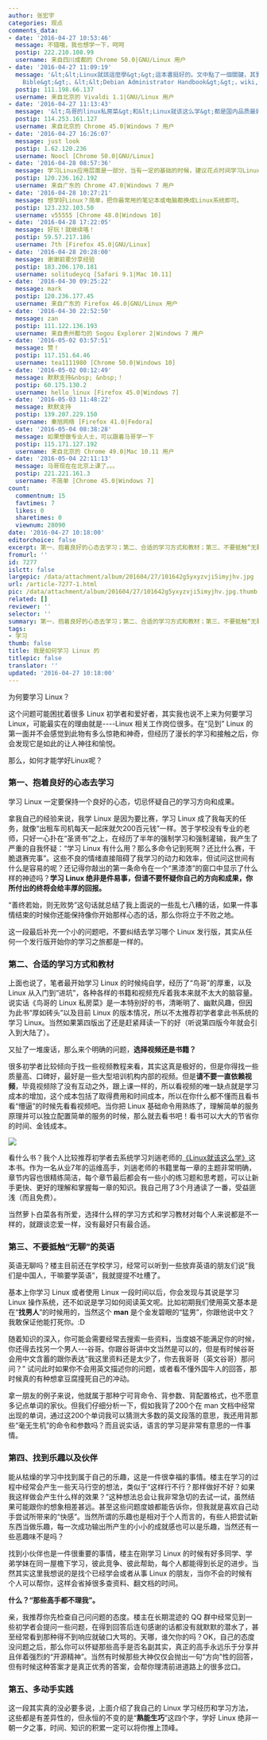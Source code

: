 ```yaml
---
author: 张宏宇
categories: 观点
comments_data:
- date: '2016-04-27 10:53:46'
  message: 不错哦，我也想学一下，呵呵
  postip: 222.210.108.99
  username: 来自四川成都的 Chrome 50.0|GNU/Linux 用户
- date: '2016-04-27 11:09:19'
  message: '&lt;&lt;Linux就該這麼學&gt;&gt;這本書挺好的。文中點了一個關鍵，其實英語好了，學習Linux會進步很快，英語世界有很多很好的初學教科書，比如&lt;&lt;Linux
    Bible&gt;&gt;、&lt;&lt;Debian Administrator Handbook&gt;&gt;，wiki, document, man...就更不用說了～'
  postip: 111.198.66.137
  username: 来自北京的 Vivaldi 1.1|GNU/Linux 用户
- date: '2016-04-27 11:13:43'
  message: '&lt;鸟哥的linux私房菜&gt;和&lt;Linux就该这么学&gt;都是国内品质最好的Linux教材，没有推荐之分。'
  postip: 114.253.161.127
  username: 来自北京的 Chrome 45.0|Windows 7 用户
- date: '2016-04-27 16:26:07'
  message: just look
  postip: 1.62.120.236
  username: Noocl [Chrome 50.0|GNU/Linux]
- date: '2016-04-28 08:57:36'
  message: 学习Linux应用层面是一部分，当有一定的基础的时候，建议花点时间学习Linux内核和操作系统层面的知识，可以拓宽Linux的视野。推荐《深入理解Linux内核》和《操作系统的精髓和原理设计》
  postip: 120.236.162.192
  username: 来自广东的 Chrome 47.0|Windows 7 用户
- date: '2016-04-28 10:27:21'
  message: 想学好Linux？简单，把你最常用的笔记本或电脑都换成Linux系统即可。
  postip: 123.232.103.50
  username: v55555 [Chrome 48.0|Windows 10]
- date: '2016-04-28 17:22:05'
  message: 好玩！就继续咯！
  postip: 59.57.217.186
  username: 7th [Firefox 45.0|GNU/Linux]
- date: '2016-04-28 20:28:00'
  message: 谢谢前辈分享经验
  postip: 183.206.170.181
  username: solitudeycq [Safari 9.1|Mac 10.11]
- date: '2016-04-30 09:25:22'
  message: mark
  postip: 120.236.177.45
  username: 来自广东的 Firefox 46.0|GNU/Linux 用户
- date: '2016-04-30 22:52:50'
  message: zan
  postip: 111.122.136.193
  username: 来自贵州都匀的 Sogou Explorer 2|Windows 7 用户
- date: '2016-05-02 03:57:51'
  message: 赞！
  postip: 117.151.64.46
  username: tea1111980 [Chrome 50.0|Windows 10]
- date: '2016-05-02 08:12:49'
  message: 默默支持&nbsp; &nbsp;！
  postip: 60.175.130.2
  username: hello_linux [Firefox 45.0|Windows 7]
- date: '2016-05-03 11:48:22'
  message: 默默支持
  postip: 139.207.229.150
  username: 秦旭网络 [Firefox 41.0|Fedora]
- date: '2016-05-04 08:38:28'
  message: 如果想做专业人士，可以跟着马哥学一下
  postip: 115.171.127.192
  username: 来自北京的 Chrome 49.0|Mac 10.11 用户
- date: '2016-05-04 22:11:13'
  message: 马哥现在在北京上课了。。。
  postip: 221.221.161.3
  username: 不简单 [Chrome 45.0|Windows 7]
count:
  commentnum: 15
  favtimes: 7
  likes: 0
  sharetimes: 0
  viewnum: 28090
date: '2016-04-27 10:18:00'
editorchoice: false
excerpt: 第一、抱着良好的心态去学习；第二、合适的学习方式和教材；第三、不要抵触“无聊”的英语；第四、找到乐趣以及伙伴；第五、多动手实践
fromurl: ''
id: 7277
islctt: false
largepic: /data/attachment/album/201604/27/101642g5yxyzvji5imyjhv.jpg
url: /article-7277-1.html
pic: /data/attachment/album/201604/27/101642g5yxyzvji5imyjhv.jpg.thumb.jpg
related: []
reviewer: ''
selector: ''
summary: 第一、抱着良好的心态去学习；第二、合适的学习方式和教材；第三、不要抵触“无聊”的英语；第四、找到乐趣以及伙伴；第五、多动手实践
tags:
- 学习
thumb: false
title: 我是如何学习 Linux 的
titlepic: false
translator: ''
updated: '2016-04-27 10:18:00'
---
```


为何要学习 Linux？


这个问题可能困扰着很多 Linux 初学者和爱好者，其实我也说不上来为何要学习 Linux，可能最实在的理由就是----Linux 相关工作岗位很多。在“见到” Linux 的第一面并不会感觉到此物有多么惊艳和神奇，但经历了漫长的学习和接触之后，你会发现它是如此的让人神往和愉悦。


那么，如何才能学好Linux呢？


### 第一、抱着良好的心态去学习


学习 Linux 一定要保持一个良好的心态，切忌怀疑自己的学习方向和成果。


拿我自己的经验来说，我学 Linux 是因为要比赛，学习 Linux 成了我每天的任务，就像“出租车司机每天一起床就欠200百元钱”一样。苦于学校没有专业的老师，只好一心扑在“圣贤书”之上，在经历了半年的强制学习和强制灌输，我产生了严重的自我怀疑：“学习 Linux 有什么用？那么多命令记到死啊？还比什么赛，干脆退赛完事”。这些不良的情绪直接阻碍了我学习的动力和效率，但试问这世间有什么是容易的呢？还记得你敲出的第一条命令在一个“黑漆漆”的窗口中显示了什么样的神迹吗？**学习 Linux 绝非是件易事，但请不要怀疑你自己的方向和成果，你所付出的终将会给丰厚的回报。**


“善终若始，则无败势”这句话就总结了我上面说的一些乱七八糟的话，如果一件事情结束的时候你还能保持像你开始那样心态的话，那么你将立于不败之地。


这一段最后补充一个小的问题吧，不要纠结去学习哪个 Linux 发行版，其实从任何一个发行版开始你的学习之旅都是一样的。


### 第二、合适的学习方式和教材


上面也说了，笔者最开始学习 Linux 的时候纯自学，经历了“鸟哥”的厚重，以及 Linux 从入门到“进坑”，各种各样的书籍和视频充斥着我本来就不太大的脑容量。说实话《鸟哥的 Linux 私房菜》是一本特别好的书，清晰明了、幽默风趣，但因为此书“厚如砖头”以及目前 Linux 的版本情况，所以不太推荐初学者拿此书系统的学习 Linux。当然如果第四版出了还是赶紧拜读一下的好（听说第四版今年就会引入到大陆了）。


又扯了一堆废话，那么来个明确的问题，**选择视频还是书籍？**


很多初学者比较倾向于找一些视频教程来看，其实这真是极好的，但是你得找一些质量高、口碑好，最好是一些大型培训机构内部的视频。但是**请不要一直依赖视频**，毕竟视频除了没有互动之外，跟上课一样的，所以看视频的唯一缺点就是学习成本的增加，这个成本包括了取得费用和时间成本，所以在你什么都不懂而且看书看“懵逼”的时候先看看视频吧。当你把 Linux 基础命令用熟练了，理解简单的服务原理并可以独立配置简单的服务的时候，那么就去看书吧！看书可以大大的节省你的时间、金钱成本。


![](/data/attachment/album/201604/27/101642g5yxyzvji5imyjhv.jpg)


看什么书？我个人比较推荐初学者去系统学习刘遄老师的[《Linux就该这么学》](http://www.linuxprobe.com/)这本书。作为一名从业7年的运维高手，刘遄老师的书籍里每一章的主题非常明确，章节内容也很精练简洁，每个章节最后都会有一些小的练习题和思考题，可以让新手更快、更好的理解和掌握每一章的知识。我自己用了3个月通读了一番，受益匪浅（而且免费）。


当然萝卜白菜各有所爱，选择什么样的学习方式和学习教材对每个人来说都是不一样的，就跟谈恋爱一样，没有最好只有最合适。


### 第三、不要抵触“无聊”的英语


英语无聊吗？楼主目前还在学校学习，经常可以听到一些放弃英语的朋友们说“我们是中国人，干嘛要学英语”，我就提提不吐槽了。


基本上你学习 Linux 或者使用 Linux 一段时间以后，你会发现与其说是学习 Linux 操作系统，还不如说是学习如何阅读英文呢。比如初期我们使用英文基本是在“**找男人**”的时候用的，当然这个 **man** 是个金发碧眼的“猛男”，你跟他说中文？我敢保证他能打死你。:D


随着知识的深入，你可能会需要经常去搜索一些资料，当度娘不能满足你的时候，你还得去找另一个男人---谷哥。你跟谷哥讲中文当然是可以的，但是有时候谷哥会用中文含蓄的跟你表达“我这里资料还是太少了，你去我哥哥（英文谷哥）那问问？” 试问此时如果你不会用英文描述你的问题，或者看不懂外国牛人的回答，那时候真的有种想拿豆腐撞死自己的冲动。


拿一朋友的例子来说，他就属于那种宁可背命令、背参数、背配置格式，也不愿意多记点单词的家伙。但我们仔细分析一下，假如我背了200个在 man 文档中经常出现的单词，通过这200个单词我可以猜测大多数的英文段落的意思，我还用背那些“毫无生机”的命令和参数吗？而且说实话，语言的学习是非常有意思的一件事情。 


### 第四、找到乐趣以及伙伴


能从枯燥的学习中找到属于自己的乐趣，这是一件很幸福的事情。楼主在学习的过程中经常会产生一些天马行空的想法，类似于“这样行不行？那样做好不好？如果我这样做会产生什么样的效果？”这种想法总会让我非常急切的去试一试，虽然结果可能跟你的想象相差甚远。甚至这些问题度娘都能告诉你，但我就是喜欢自己动手尝试所带来的“快感”。当然所谓的乐趣也是相对于个人而言的，有些人把尝试新东西当做乐趣，每一次成功输出所产生的小小的成就感也可以是乐趣，当然还有一些恶趣味不是吗？


找到小伙伴也是一件很重要的事情，楼主在刚学习 Linux 的时候有好多同学、学弟学妹在同一屋檐下学习，彼此竞争、彼此帮助，每个人都能得到长足的进步。当然其实这里我想说的是找个已经学会或者从事 Linux 的朋友，当你不会的时候有个人可以帮你，这样会省掉很多查资料、翻文档的时间。


**什么？“那些高手都不理我”。**


亲，我推荐你先检查自己问问题的态度。楼主在长期混迹的 QQ 群中经常见到一些初学者会提问一些问题，在得到回答后连句感谢的话都没有就默默的潜水了，甚至经常看到那种得不到响应就破口大骂的。天哪，谁欠你的吗？OK，自己的态度没问题之后，那么你可以怀疑那些高手是否名副其实，真正的高手永远乐于分享并且伴着强烈的“开源精神”。当然有时候那些大神仅仅会抛出一句“方向”性的回答，但有时候这种答案才是真正优秀的答案，会帮你理清前进道路上的很多岔口。


### 第五、多动手实践


这一段其实真的没必要多说，上面介绍了我自己的 Linux 学习经历和学习方法，这些都是有差异性的，但永恒的不变的是“**熟能生巧**”这四个字，学好 Linux 绝非一朝一夕之事，时间、知识的积累一定可以将你推上顶峰。
